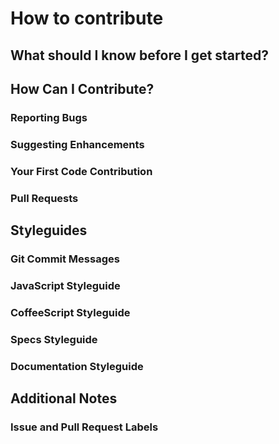 # How to contribute

## What should I know before I get started?

## How Can I Contribute?

### Reporting Bugs
### Suggesting Enhancements
### Your First Code Contribution
### Pull Requests

## Styleguides

### Git Commit Messages
### JavaScript Styleguide
### CoffeeScript Styleguide
### Specs Styleguide
### Documentation Styleguide

## Additional Notes
### Issue and Pull Request Labels
